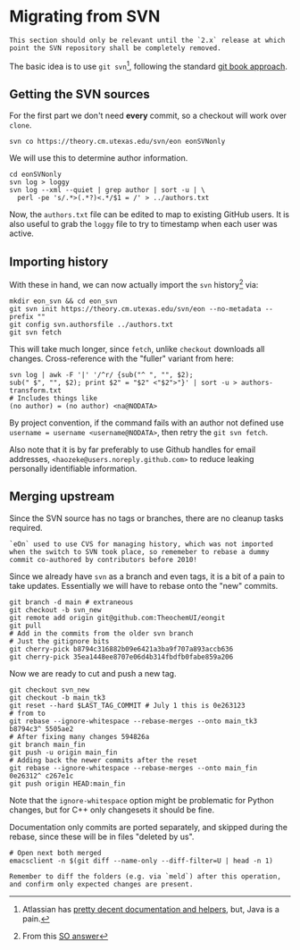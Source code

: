 # Migrating from SVN

```{note}
This section should only be relevant until the `2.x` release at which point the SVN repository shall be completely removed.
```

The basic idea is to use `git svn`[^1], following the standard [git book
approach](https://git-scm.com/book/en/v2/Git-and-Other-Systems-Migrating-to-Git).

## Getting the SVN sources

For the first part we don't need **every** commit, so a checkout will work over
`clone`.

```{code-block} bash
svn co https://theory.cm.utexas.edu/svn/eon eonSVNonly
```

We will use this to determine author information.

```{code-block} bash
cd eonSVNonly
svn log > loggy
svn log --xml --quiet | grep author | sort -u | \
  perl -pe 's/.*>(.*?)<.*/$1 = /' > ../authors.txt
```

Now, the `authors.txt` file can be edited to map to existing GitHub users. It is
also useful to grab the `loggy` file to try to timestamp when each user was
active.

## Importing history

With these in hand, we can now actually import the `svn` history[^2] via:

```{code-block} bash
mkdir eon_svn && cd eon_svn
git svn init https://theory.cm.utexas.edu/svn/eon --no-metadata --prefix ""
git config svn.authorsfile ../authors.txt
git svn fetch
```

This will take much longer, since `fetch`, unlike `checkout` downloads all
changes. Cross-reference with the "fuller" variant from here:

```{code-block} bash
svn log | awk -F '|' '/^r/ {sub("^ ", "", $2); 
sub(" $", "", $2); print $2" = "$2" <"$2">"}' | sort -u > authors-transform.txt
# Includes things like
(no author) = (no author) <na@NODATA>
```

By project convention, if the command fails with an author not defined use
`username = username <username@NODATA>`, then retry the `git svn fetch`.

Also note that it is by far preferably to use Github handles for email
addresses, `<haozeke@users.noreply.github.com>` to reduce leaking personally
identifiable information.

## Merging upstream

Since the SVN source has no tags or branches, there are no cleanup tasks
required.

```{note}
`eOn` used to use CVS for managing history, which was not imported when the switch to SVN took place, so rememeber to rebase a dummy commit co-authored by contributors before 2010!
```

Since we already have `svn` as a branch and even tags, it is a bit of a pain to
take updates. Essentially we will have to rebase onto the "new" commits.

```{code-block} bash
git branch -d main # extraneous
git checkout -b svn_new
git remote add origin git@github.com:TheochemUI/eongit
git pull
# Add in the commits from the older svn branch
# Just the gitignore bits
git cherry-pick b8794c316882b09e6421a3ba9f707a893accb636
git cherry-pick 35ea1448ee8707e06d4b314fbdfb0fabe859a206
```

Now we are ready to cut and push a new tag.

```{code-block} bash
git checkout svn_new
git checkout -b main_tk3
git reset --hard $LAST_TAG_COMMIT # July 1 this is 0e263123
# from to
git rebase --ignore-whitespace --rebase-merges --onto main_tk3 b8794c3^ 5505ae2
# After fixing many changes 594826a
git branch main_fin
git push -u origin main_fin
# Adding back the newer commits after the reset
git rebase --ignore-whitespace --rebase-merges --onto main_fin 0e26312^ c267e1c
git push origin HEAD:main_fin
```

Note that the `ignore-whitespace` option might be problematic for Python
changes, but for C++ only changesets it should be fine.

Documentation only commits are ported separately, and skipped during the rebase, since these will be in files "deleted by us".

```{code-block} bash
# Open next both merged
emacsclient -n $(git diff --name-only --diff-filter=U | head -n 1)
```


```{note}
Remember to diff the folders (e.g. via `meld`) after this operation, and confirm only expected changes are present.
```

[^1]: Atlassian has [pretty decent documentation and helpers](https://www.atlassian.com/git/tutorials/svn-to-git-prepping-your-team-migration), but, Java is a pain.
[^2]: From this [SO answer](https://stackoverflow.com/a/79188/1895378)
